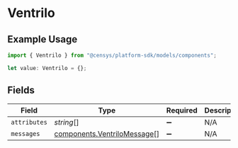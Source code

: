 # Ventrilo

## Example Usage

```typescript
import { Ventrilo } from "@censys/platform-sdk/models/components";

let value: Ventrilo = {};
```

## Fields

| Field                                                                      | Type                                                                       | Required                                                                   | Description                                                                |
| -------------------------------------------------------------------------- | -------------------------------------------------------------------------- | -------------------------------------------------------------------------- | -------------------------------------------------------------------------- |
| `attributes`                                                               | *string*[]                                                                 | :heavy_minus_sign:                                                         | N/A                                                                        |
| `messages`                                                                 | [components.VentriloMessage](../../models/components/ventrilomessage.md)[] | :heavy_minus_sign:                                                         | N/A                                                                        |